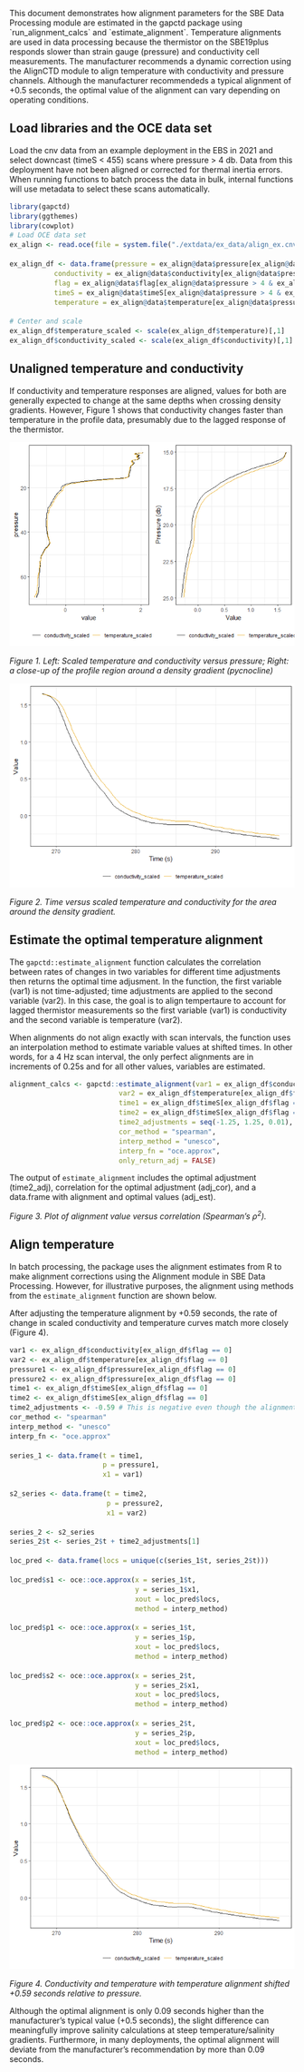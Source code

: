 <p>
This document demonstrates how alignment parameters for the SBE Data
Processing module are estimated in the gapctd package using
`run_alignment_calcs` and `estimate_alignment`. Temperature alignments
are used in data processing because the thermistor on the SBE19plus
responds slower than strain gauge (pressure) and conductivity cell
measurements. The manufacturer recommends a dynamic correction using the
AlignCTD module to align temperature with conductivity and pressure
channels. Although the manufacturer recommendeds a typical alignment of
+0.5 seconds, the optimal value of the alignment can vary depending on
operating conditions.
</p>

## Load libraries and the OCE data set

Load the cnv data from an example deployment in the EBS in 2021 and
select downcast (timeS \< 455) scans where pressure \> 4 db. Data from
this deployment have not been aligned or corrected for thermal inertia
errors. When running functions to batch process the data in bulk,
internal functions will use metadata to select these scans
automatically.

``` r
library(gapctd)
library(ggthemes)
library(cowplot)
# Load OCE data set
ex_align <- read.oce(file = system.file("./extdata/ex_data/align_ex.cnv", package = "gapctd"))

ex_align_df <- data.frame(pressure = ex_align@data$pressure[ex_align@data$pressure > 4 & ex_align@data$timeS < 455],
           conductivity = ex_align@data$conductivity[ex_align@data$pressure > 4 & ex_align@data$timeS < 455],
           flag = ex_align@data$flag[ex_align@data$pressure > 4 & ex_align@data$timeS < 455],
           timeS = ex_align@data$timeS[ex_align@data$pressure > 4 & ex_align@data$timeS < 455],
           temperature = ex_align@data$temperature[ex_align@data$pressure > 4 & ex_align@data$timeS < 455])

# Center and scale
ex_align_df$temperature_scaled <- scale(ex_align_df$temperature)[,1]
ex_align_df$conductivity_scaled <- scale(ex_align_df$conductivity)[,1]
```

## Unaligned temperature and conductivity

If conductivity and temperature responses are aligned, values for both
are generally expected to change at the same depths when crossing
density gradients. However, Figure 1 shows that conductivity changes
faster than temperature in the profile data, presumably due to the
lagged response of the thermistor.

![](estimating_alignment_files/figure-markdown_github/unaligned_plots-1.png)

<i>Figure 1. Left: Scaled temperature and conductivity versus pressure;
Right: a close-up of the profile region around a density gradient
(pycnocline)</i>

![](estimating_alignment_files/figure-markdown_github/unaligned_2-1.png)

<i>Figure 2. Time versus scaled temperature and conductivity for the
area around the density gradient.</i>

## Estimate the optimal temperature alignment

The `gapctd::estimate_alignment` function calculates the correlation
between rates of changes in two variables for different time adjustments
then returns the optimal time adjusment. In the function, the first
variable (var1) is not time-adjusted; time adjustments are applied to
the second variable (var2). In this case, the goal is to align
tempertaure to account for lagged thermistor measurements so the first
variable (var1) is conductivity and the second variable is temperature
(var2).

When alignments do not align exactly with scan intervals, the function
uses an interpolation method to estimate variable values at shifted
times. In other words, for a 4 Hz scan interval, the only perfect
alignments are in increments of 0.25s and for all other values,
variables are estimated.

``` r
alignment_calcs <- gapctd::estimate_alignment(var1 = ex_align_df$conductivity[ex_align_df$flag == 0], 
                           var2 = ex_align_df$temperature[ex_align_df$flag == 0], 
                           time1 = ex_align_df$timeS[ex_align_df$flag == 0], 
                           time2 = ex_align_df$timeS[ex_align_df$flag == 0], 
                           time2_adjustments = seq(-1.25, 1.25, 0.01), 
                           cor_method = "spearman", 
                           interp_method = "unesco", 
                           interp_fn = "oce.approx", 
                           only_return_adj = FALSE)
```

The output of `estimate_alignment` includes the optimal adjustment
(time2_adj), correlation for the optimal adjustment (adj_cor), and a
data.frame with alignment and optimal values (adj_est).

<i>Figure 3. Plot of alignment value versus correlation (Spearman’s
ρ<sup>2</sup>).</i>

## Align temperature

In batch processing, the package uses the alignment estimates from R to
make alignment corrections using the Alignment module in SBE Data
Processing. However, for illustrative purposes, the alignment using
methods from the `estimate_alignment` function are shown below.

After adjusting the temperature alignment by +0.59 seconds, the rate of
change in scaled conductivity and temperature curves match more closely
(Figure 4).

``` r
var1 <- ex_align_df$conductivity[ex_align_df$flag == 0]
var2 <- ex_align_df$temperature[ex_align_df$flag == 0]
pressure1 <- ex_align_df$pressure[ex_align_df$flag == 0]
pressure2 <- ex_align_df$pressure[ex_align_df$flag == 0]
time1 <- ex_align_df$timeS[ex_align_df$flag == 0]
time2 <- ex_align_df$timeS[ex_align_df$flag == 0]
time2_adjustments <- -0.59 # This is negative even though the alignment is positive because of how the function is setup.
cor_method <- "spearman"
interp_method <- "unesco"
interp_fn <- "oce.approx"

series_1 <- data.frame(t = time1,
                       p = pressure1,
                       x1 = var1)

s2_series <- data.frame(t = time2,
                        p = pressure2,
                        x1 = var2)

series_2 <- s2_series
series_2$t <- series_2$t + time2_adjustments[1]

loc_pred <- data.frame(locs = unique(c(series_1$t, series_2$t)))

loc_pred$s1 <- oce::oce.approx(x = series_1$t, 
                               y = series_1$x1, 
                               xout = loc_pred$locs, 
                               method = interp_method)

loc_pred$p1 <- oce::oce.approx(x = series_1$t, 
                               y = series_1$p, 
                               xout = loc_pred$locs, 
                               method = interp_method)

loc_pred$s2 <- oce::oce.approx(x = series_2$t, 
                               y = series_2$x1, 
                               xout = loc_pred$locs, 
                               method = interp_method)

loc_pred$p2 <- oce::oce.approx(x = series_2$t, 
                               y = series_2$p, 
                               xout = loc_pred$locs, 
                               method = interp_method)
```

![](estimating_alignment_files/figure-markdown_github/aligned-1.png)

<i>Figure 4. Conductivity and temperature with temperature alignment
shifted +0.59 seconds relative to pressure.</i>

Although the optimal alignment is only 0.09 seconds higher than the
manufacturer’s typical value (+0.5 seconds), the slight difference can
meaningfully improve salinity calculations at steep temperature/salinity
gradients. Furthermore, in many deployments, the optimal alignment will
deviate from the manufacturer’s recommendation by more than 0.09
seconds.
